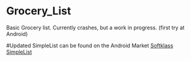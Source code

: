 # Grocery_List

Basic Grocery list.  Currently crashes, but a work in progress.  (first try at Android)

#Updated SimpleList can be found on the Android Market
[Softklass SimpleList](https://play.google.com/store/apps/developer?id=Softklass&hl=en)
